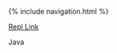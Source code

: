 {% include navigation.html %}

[Repl Link](https://replit.com/@KyleMyint/CSA-Tri-3#Main.java)

Java
